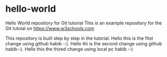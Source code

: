 # hello-world
Hello World repository for Git tutorial
This is an example repository for the Git tutoial on https://www.w3schools.com

This repository is built step by step in the tutorial.
Hello this is the fitst change using github habib -:).
Hello thi  is the second change using github habib-:).
Hello this the thired change using local pc habib -:)
